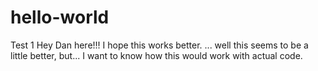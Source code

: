 # hello-world
Test 1
Hey Dan here!!!
I hope this works better.
... well this seems to be a little better, but...
I want to know how this would work with actual code.
